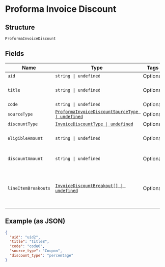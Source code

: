 
# Proforma Invoice Discount

## Structure

`ProformaInvoiceDiscount`

## Fields

| Name | Type | Tags | Description |
|  --- | --- | --- | --- |
| `uid` | `string \| undefined` | Optional | - |
| `title` | `string \| undefined` | Optional | **Constraints**: *Minimum Length*: `1` |
| `code` | `string \| undefined` | Optional | - |
| `sourceType` | [`ProformaInvoiceDiscountSourceType \| undefined`](../../doc/models/proforma-invoice-discount-source-type.md) | Optional | - |
| `discountType` | [`InvoiceDiscountType \| undefined`](../../doc/models/invoice-discount-type.md) | Optional | - |
| `eligibleAmount` | `string \| undefined` | Optional | **Constraints**: *Minimum Length*: `1` |
| `discountAmount` | `string \| undefined` | Optional | **Constraints**: *Minimum Length*: `1` |
| `lineItemBreakouts` | [`InvoiceDiscountBreakout[] \| undefined`](../../doc/models/invoice-discount-breakout.md) | Optional | **Constraints**: *Minimum Items*: `1`, *Unique Items Required* |

## Example (as JSON)

```json
{
  "uid": "uid2",
  "title": "title8",
  "code": "code0",
  "source_type": "Coupon",
  "discount_type": "percentage"
}
```

